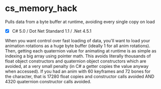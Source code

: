 # cs_memory_hack
Pulls data from a byte buffer at runtime, avoiding every single copy on load

- [x] C# 5.0 / Dot Net Standard 1.1 / .Net 4.5.1

When you want control over fast loading of data, you'll want to load your animation rotations as a huge byte buffer (ideally 1 for all anim rotations). Then, getting each quaternion value for animating at runtime is as simple as indexing a big array using pointer math. This avoids literally thousands of float object constructors and quaternion object constructors which are avoided, at a very small penalty (in C# a getter copies the value anyway when accessed). If you had an anim with 60 keyframes and 72 bones for the character, that is 17280 float copies and constructor calls avoided AND 4320 quaternion constructor calls avoided.
